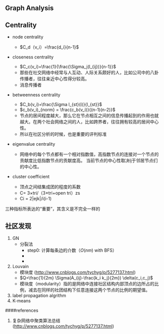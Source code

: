 ## Graph Analysis


## Centrality
+ node centrality
	* $C_d（v_i）=\frac{d_i}{n-1}$
+ closeness centrality
	* $C_c(v_i)=\frac{1}{\frac{\Sigma_j(l_{ij})}{n-1}}$
	* 那些在社交网络中经常与人互动、人际关系颇好的人，比如公司中的八卦传播者，往往亲近中心性得分较高。
	* 消息传播者
+ betweenness centrality
	* $C_b(v_i)=\frac{\Sigma l_{st}(i)}{l_{st}}$
	* $c_b(v_i)_{norm} = \frac{c_b(v_i)}{(n-1)(n-2)}$
	* 节点的居间程度越大，那么它在节点相互之间的信息传播起到的作用也就越大。在两个社会网络之间的人，比如跨界者，往往拥有较高的居间中心性。
	* 所以在社区分析的时候，也是重要的评判标准

+ eigenvalue centrality
	* 网络中的每个节点都有一个相对指数值，高指数节点的连接对一个节点的贡献度比低指数节点的贡献度高。
当前节点的中心性取决lj于邻居节点们的中心性。

+ cluster coefficient
	*  顶点之间结集成团的程度的系数
	*  C= 3×tri/（3×tri+open tri）zs
	*  Ci = 2|ejk|/i(i-1)

三种指标所表达的“重要”，其含义是不完全一样的

## 社区发现
1. GN
	* 分裂法
        - step0: 计算每条边的介数（$O(nm)$ with BFS）
        - 
        - 
2. Louvain
	* 模块度 (http://www.cnblogs.com/tychyg/p/5277137.html)
    * $Q=\frac{1}{2m} \Sigma(A_{ij}-\frac{k_i k_j}{2m}) \delta(c_i,c_j)$
	* 模块度（modularity）指的是网络中连接社区结构内部顶点的边所占的比例，减去在同样的社团结构下任意连接这两个节点的比例的期望值。
3. label propagation algrithm
4. K-means


####references
1. 复杂网络中聚类算法总结(http://www.cnblogs.com/tychyg/p/5277137.html)

